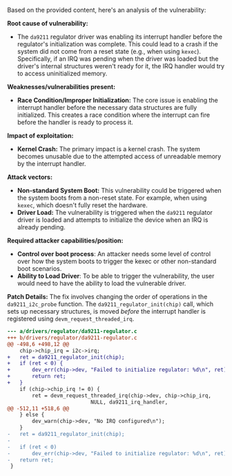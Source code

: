 Based on the provided content, here's an analysis of the vulnerability:

**Root cause of vulnerability:**

- The `da9211` regulator driver was enabling its interrupt handler before the regulator's initialization was complete. This could lead to a crash if the system did not come from a reset state (e.g., when using `kexec`). Specifically, if an IRQ was pending when the driver was loaded but the driver's internal structures weren't ready for it, the IRQ handler would try to access uninitialized memory.

**Weaknesses/vulnerabilities present:**

-   **Race Condition/Improper Initialization:** The core issue is enabling the interrupt handler before the necessary data structures are fully initialized. This creates a race condition where the interrupt can fire before the handler is ready to process it.

**Impact of exploitation:**

-   **Kernel Crash:** The primary impact is a kernel crash. The system becomes unusable due to the attempted access of unreadable memory by the interrupt handler.

**Attack vectors:**

-   **Non-standard System Boot:** This vulnerability could be triggered when the system boots from a non-reset state. For example, when using `kexec`, which doesn't fully reset the hardware. 
-   **Driver Load:** The vulnerability is triggered when the `da9211` regulator driver is loaded and attempts to initialize the device when an IRQ is already pending.

**Required attacker capabilities/position:**

-   **Control over boot process**: An attacker needs some level of control over how the system boots to trigger the kexec or other non-standard boot scenarios.
-   **Ability to Load Driver**: To be able to trigger the vulnerability, the user would need to have the ability to load the vulnerable driver. 

**Patch Details:**
The fix involves changing the order of operations in the `da9211_i2c_probe` function. The `da9211_regulator_init(chip)` call, which sets up necessary structures, is moved *before* the interrupt handler is registered using `devm_request_threaded_irq`.

```diff
--- a/drivers/regulator/da9211-regulator.c
+++ b/drivers/regulator/da9211-regulator.c
@@ -498,6 +498,12 @@
 	chip->chip_irq = i2c->irq;
+	ret = da9211_regulator_init(chip);
+	if (ret < 0) {
+		dev_err(chip->dev, "Failed to initialize regulator: %d\n", ret);
+		return ret;
+	}
 	if (chip->chip_irq != 0) {
 		ret = devm_request_threaded_irq(chip->dev, chip->chip_irq,
 					       NULL, da9211_irq_handler,
@@ -512,11 +518,6 @@
 	} else {
 		dev_warn(chip->dev, "No IRQ configured\n");
 	}
-	ret = da9211_regulator_init(chip);
-
-	if (ret < 0)
-		dev_err(chip->dev, "Failed to initialize regulator: %d\n", ret);
-	return ret;
 }

```